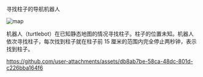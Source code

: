 

寻找柱子的导航机器人

![map](https://github.com/user-attachments/assets/4548cdfa-fbea-47af-87e7-cf186edc299e)



机器人（turtlebot）在已知静态地图的情况寻找柱子。柱子的位置未知。机器人依次寻找柱子，每次找到柱子就在柱子前 15 厘米的范围内完全停止两秒钟，表示找到柱子。



https://github.com/user-attachments/assets/db8ab7be-58ca-48dc-801d-c226bba164f6

